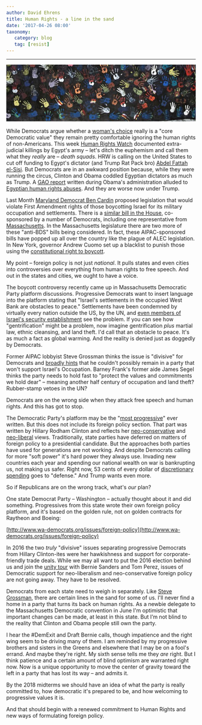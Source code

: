 ```yaml
---
author: David Ehrens
title: Human Rights - a line in the sand
date: '2017-04-26 08:00'
taxonomy:
   category: blog
   tag: [resist]
---
```

---

![](humanrights.jpg)

While Democrats argue whether a [woman's choice](http://www.aljazeera.com/amp/news/2017/04/human-rights-watch-calls-egypt-military-aid-video-170423034821206.html) really is a "core Democratic value" they remain pretty comfortable ignoring the human rights of non-Americans. This week [Human Rights Watch](https://www.hrw.org/news/2017/04/25/egypts-death-squads-and-americas-deafening-silence) documented extra-judicial killings by Egypt's army – let's ditch the euphemism and call them what they *really* are – *death squads*. HRW is calling on the United States to cut off funding to Egypt's dictator (and Trump Rat Pack bro) [Abdel Fattah el-Sisi](http://www.politico.com/magazine/story/2014/02/el-sisi-egypt-dictator-103628). But Democrats are in an awkward position because, while they were running the circus, Clinton and Obama coddled Egyptian dictators as much as Trump. A [GAO report](http://www.gao.gov/assets/680/676706.pdf) written during Obama's administration alluded to [Egyptian human rights abuses](https://www.hrw.org/news/2017/04/25/egypts-death-squads-and-americas-deafening-silence). And they are worse now under Trump.

Last Month [Maryland Democrat Ben Cardin](https://www.congress.gov/bill/115th-congress/senate-bill/720/cosponsors) proposed legislation that would violate First Amendment rights of those boycotting Israel for its military occupation and settlements. There is a [similar bill in the House](https://www.congress.gov/bill/115th-congress/house-bill/1697/cosponsors), co-sponsored by a number of Democrats, including one representative from [Massachusetts](https://www.congress.gov/member/richard-neal/N000015). In the Massachusetts legislature there are two more of these "anti-BDS" bills being considered. In fact, these AIPAC-sponsored bills have popped up all over the country like the plague of ALEC legislation. In New York, governor Andrew Cuomo set up a blacklist to punish those using the [constitutional right to boycott](https://www.article19.org/resources.php/resource/2377/en/united-states:-naacp-v.-claiborne-hardware-co).

My point – foreign policy is not just *national*. It pulls states and even cities into controversies over everything from human rights to free speech. And out in the states and cities, we ought to have a voice.

The boycott controversy recently came up in Massachusetts Democratic Party platform discussions. Progressive Democrats want to insert language into the platform stating that "Israel's settlements in the occupied West Bank are obstacles to peace." Settlements have been condemned by virtually every nation outside the US, by the UN, and [even members of Israel's security establishment](https://www.thejc.com/news/israel/ex-mossad-chief-says-lack-of-two-state-solution-is-only-existential-threat-to-israel-1.434773) see the problem. If you can see how "gentrification" might be a problem, now imagine gentrification *plus* martial law, ethnic cleansing, and land theft. I'd call that an obstacle to peace. It's as much a fact as global warming. And the reality is denied just as doggedly by Democrats.

Former AIPAC lobbyist Steve Grossman thinks the issue is "divisive" for Democrats and [broadly hints](https://www.commondreams.org/news/2017/04/21/massachusetts-dems-turmoil-over-proposal-condemn-west-bank-settlements) that he couldn't possibly remain in a party that won't support Israel's Occupation. Barney Frank's former aide James Segel thinks the party needs to hold fast to "protect the values and commitments we hold dear" – meaning another half century of occupation and land theft? Rubber-stamp vetoes in the UN?

Democrats are on the wrong side when they attack free speech and human rights. And this has got to stop.

The Democratic Party's platform may be the "[most progressive](http://www.nbcnews.com/politics/2016-election/democrats-advance-most-progressive-platform-party-history-n606646)" ever written. But this does not include its foreign policy section. That part was written by Hillary Rodham Clinton and reflects her [neo-conservative](https://www.cato.org/publications/commentary/is-hillary-clinton-neocon) and [neo-liberal](https://monthlyreview.org/2001/04/01/neoliberalism-from-reagan-to-clinton/) views. Traditionally, state parties have deferred on matters of foreign policy to a presidential candidate. But the approaches both parties have used for generations are not working. And despite Democrats calling for more "soft power" it's hard power they always use. Invading new countries each year and spending our national wealth on war is bankrupting us, not making us safer. Right now, 53 cents of every dollar of [discretionary spending](https://www.nationalpriorities.org/budget-basics/federal-budget-101/spending/) goes to "defense." And Trump wants even more.

So if Republicans are on the wrong track, what's *our* plan?

One state Democrat Party – Washington – actually thought about it and did something. Progressives from this state wrote their own foreign policy platform, and it's based on the golden rule, not on golden contracts for Raytheon and Boeing:

[http://www.wa-democrats.org/issues/foreign-policy](http://www.wa-democrats.org/issues/foreign-policy)

In 2016 the two *truly* "divisive" issues separating progressive Democrats from Hillary Clinton-ites were her hawkishness and support for corporate-friendly trade deals. While we may all want to put the 2016 election behind us and join the [unity tour](https://www.commondreams.org/news/2017/04/19/under-perez-dnc-still-resisting-call-name-enemy) with Bernie Sanders and Tom Perez, issues of Democratic support for neo-liberalism and neo-conservative foreign policy are not going away. They have to be resolved.

Democrats from each state need to weigh in separately. Like [Steve Grossman](http://www.jpost.com/Jewish-World/Jewish-News/Steve-Grossman-ex-AIPAC-chair-running-for-Mass-governor-319640), there are certain lines in the sand for some of us. I'll never find a home in a party that turns its back on human rights. As a newbie delegate to the Massachusetts Democratic convention in June I'm optimistic that important changes can be made, at least in this state. But I’m not blind to the reality that Clinton and Obama people still own the party.

I hear the \#DemExit and Draft Bernie calls, though impatience and the right wing seem to be driving many of them. I am reminded by my progressive brothers and sisters in the Greens and elsewhere that I may be on a fool's errand. And maybe they're right. My sixth sense tells me they *are* right. But I think patience and a certain amount of blind optimism are warranted right now. Now is a unique opportunity to move the center of gravity toward the left in a party that has lost its way – and admits it.

By the 2018 midterms we should have an idea of what the party is really committed to, how democratic it's prepared to be, and how welcoming to progressive values it is.

And that should begin with a renewed commitment to Human Rights and new ways of formulating foreign policy.

